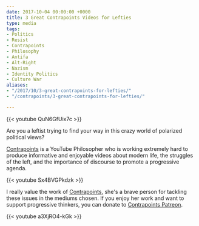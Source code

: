 ```yaml
---
date: 2017-10-04 00:00:00 +0000
title: 3 Great Contrapoints Videos for Lefties
type: media
tags:
- Politics
- Resist
- Contrapoints
- Philosophy
- Antifa
- Alt-Right
- Nazism
- Identity Politics
- Culture War
aliases:
- "/2017/10/3-great-contrapoints-for-lefties/"
- "/contrapoints/3-great-contrapoints-for-lefties/"

---
```

{{< youtube QuN6GfUix7c >}}

Are you a leftist trying to find your way in this crazy world of polarized political views?

[Contrapoints][Contrapoints] is a YouTube Philosopher who is working extremely hard to produce informative and enjoyable videos about modern life, the struggles of the left, and the importance of discourse to promote a progressive agenda.

{{< youtube Sx4BVGPkdzk >}}

I really value the work of [Contrapoints][Contrapoints], she's a brave person for tackling these issues in the mediums chosen. If you enjoy her work and want to support progressive thinkers, you can donate to [Contrapoints Patreon](https://patreon.com/contrapoints).

[Contrapoints]: https://www.youtube.com/contrapoints

{{< youtube a3XjRO4-kGk >}}
